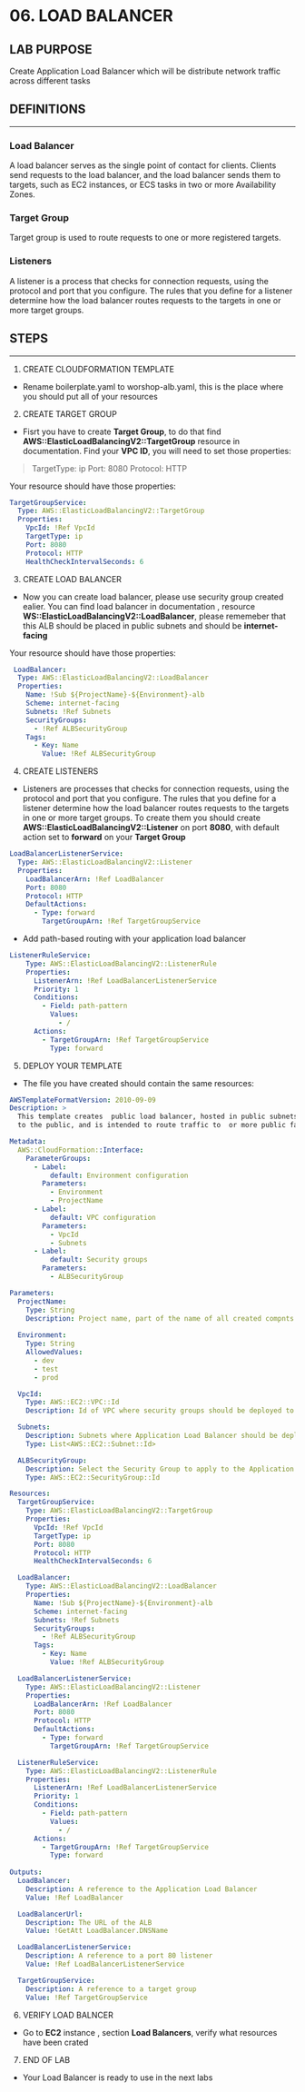 # 06. LOAD BALANCER

## LAB PURPOSE

Create Application Load Balancer which will be distribute network traffic across different tasks

## DEFINITIONS
----

### Load Balancer

A load balancer serves as the single point of contact for clients. Clients send requests to the load balancer, and the load balancer sends them to targets, such as EC2 instances, or ECS tasks in two or more Availability Zones.

### Target Group

Target group is used to route requests to one or more registered targets.

### Listeners

A listener is a process that checks for connection requests, using the protocol and port that you configure. The rules that you define for a listener determine how the load balancer routes requests to the targets in one or more target groups.

## STEPS
---

1. CREATE CLOUDFORMATION TEMPLATE

* Rename boilerplate.yaml to worshop-alb.yaml, this is the place where you should put all of your resources

2. CREATE TARGET GROUP

* Fisrt you have to create **Target Group**,  to do that find **AWS::ElasticLoadBalancingV2::TargetGroup** resource in documentation. Find your **VPC ID**, you will need to set those properties:

>TargetType: ip
>Port: 8080
>Protocol: HTTP

Your resource should have those properties:

```yaml
TargetGroupService:
  Type: AWS::ElasticLoadBalancingV2::TargetGroup
  Properties:
    VpcId: !Ref VpcId
    TargetType: ip
    Port: 8080
    Protocol: HTTP
    HealthCheckIntervalSeconds: 6
```

3. CREATE LOAD BALANCER

* Now you can create load balancer, please use security group created ealier. You can find load balancer in documentation , resource **WS::ElasticLoadBalancingV2::LoadBalancer**, please rememeber that this ALB should be placed in public subnets and should be **internet-facing**

Your resource should have those properties:

```yaml
 LoadBalancer:
  Type: AWS::ElasticLoadBalancingV2::LoadBalancer
  Properties:
    Name: !Sub ${ProjectName}-${Environment}-alb
    Scheme: internet-facing
    Subnets: !Ref Subnets
    SecurityGroups:
      - !Ref ALBSecurityGroup
    Tags:
      - Key: Name
        Value: !Ref ALBSecurityGroup
```

4. CREATE LISTENERS

* Listeners are processes that checks for connection requests, using the protocol and port that you configure. The rules that you define for a listener determine how the load balancer routes requests to the targets in one or more target groups. To create them you should create **AWS::ElasticLoadBalancingV2::Listener** on port **8080**, with default action set to **forward** on your **Target Group**

```yaml
LoadBalancerListenerService:
  Type: AWS::ElasticLoadBalancingV2::Listener
  Properties:
    LoadBalancerArn: !Ref LoadBalancer
    Port: 8080
    Protocol: HTTP
    DefaultActions:
      - Type: forward
        TargetGroupArn: !Ref TargetGroupService

```

* Add path-based routing with your application load balancer

```yaml
ListenerRuleService:
    Type: AWS::ElasticLoadBalancingV2::ListenerRule
    Properties:
      ListenerArn: !Ref LoadBalancerListenerService
      Priority: 1
      Conditions:
        - Field: path-pattern
          Values:
            - /
      Actions:
        - TargetGroupArn: !Ref TargetGroupService
          Type: forward
```

5. DEPLOY YOUR TEMPLATE

* The file you have created should contain the same resources:

```yaml
AWSTemplateFormatVersion: 2010-09-09
Description: >
  This template creates  public load balancer, hosted in public subnets that is accessible
  to the public, and is intended to route traffic to  or more public facing services

Metadata:
  AWS::CloudFormation::Interface:
    ParameterGroups:
      - Label:
          default: Environment configuration
        Parameters:
          - Environment
          - ProjectName
      - Label:
          default: VPC configuration
        Parameters:
          - VpcId
          - Subnets
      - Label:
          default: Security groups
        Parameters:
          - ALBSecurityGroup

Parameters:
  ProjectName:
    Type: String
    Description: Project name, part of the name of all created compnts
  
  Environment:
    Type: String
    AllowedValues:
      - dev
      - test
      - prod

  VpcId:
    Type: AWS::EC2::VPC::Id
    Description: Id of VPC where security groups should be deployed to

  Subnets:
    Description: Subnets where Application Load Balancer should be deployed to
    Type: List<AWS::EC2::Subnet::Id>

  ALBSecurityGroup:
    Description: Select the Security Group to apply to the Application Load Balancer
    Type: AWS::EC2::SecurityGroup::Id

Resources:
  TargetGroupService:
    Type: AWS::ElasticLoadBalancingV2::TargetGroup
    Properties:
      VpcId: !Ref VpcId
      TargetType: ip
      Port: 8080
      Protocol: HTTP
      HealthCheckIntervalSeconds: 6

  LoadBalancer:
    Type: AWS::ElasticLoadBalancingV2::LoadBalancer
    Properties:
      Name: !Sub ${ProjectName}-${Environment}-alb
      Scheme: internet-facing
      Subnets: !Ref Subnets
      SecurityGroups:
        - !Ref ALBSecurityGroup
      Tags:
        - Key: Name
          Value: !Ref ALBSecurityGroup

  LoadBalancerListenerService:
    Type: AWS::ElasticLoadBalancingV2::Listener
    Properties:
      LoadBalancerArn: !Ref LoadBalancer
      Port: 8080
      Protocol: HTTP
      DefaultActions:
        - Type: forward
          TargetGroupArn: !Ref TargetGroupService

  ListenerRuleService:
    Type: AWS::ElasticLoadBalancingV2::ListenerRule
    Properties:
      ListenerArn: !Ref LoadBalancerListenerService
      Priority: 1
      Conditions:
        - Field: path-pattern
          Values:
            - /
      Actions:
        - TargetGroupArn: !Ref TargetGroupService
          Type: forward
   
Outputs:
  LoadBalancer:
    Description: A reference to the Application Load Balancer
    Value: !Ref LoadBalancer

  LoadBalancerUrl:
    Description: The URL of the ALB
    Value: !GetAtt LoadBalancer.DNSName

  LoadBalancerListenerService:
    Description: A reference to a port 80 listener
    Value: !Ref LoadBalancerListenerService

  TargetGroupService:
    Description: A reference to a target group 
    Value: !Ref TargetGroupService
```

6. VERIFY LOAD BALNCER

* Go to **EC2** instance , section **Load Balancers**, verify what resources have been crated

7. END OF LAB

* Your Load Balancer  is ready to use in the next labs 